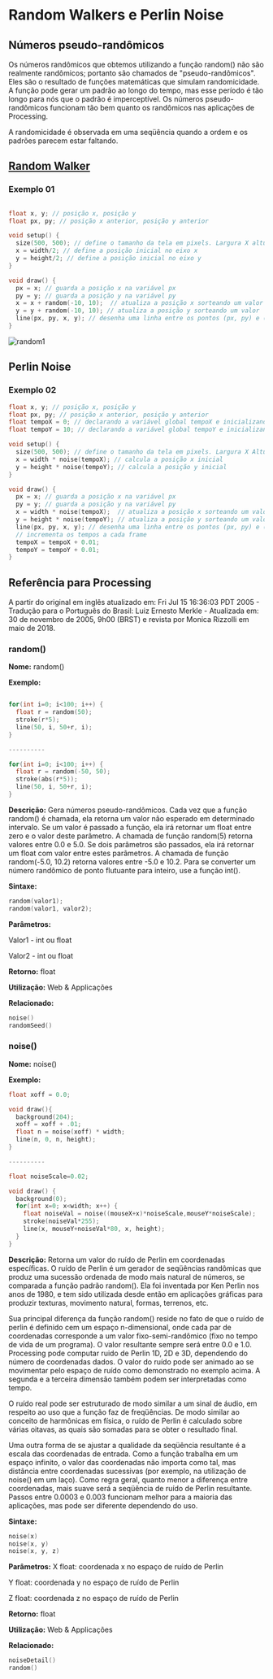 # Random Walkers e Perlin Noise

## Números pseudo-randômicos 

Os números randômicos que obtemos utilizando a função random() não são realmente randômicos; portanto são chamados de "pseudo-randômicos". Eles são o resultado de funções matemáticas que simulam randomicidade. A função pode gerar um padrão ao longo do tempo, mas esse período é tão longo para nós que o padrão é imperceptível. Os números pseudo-randômicos funcionam tão bem quanto os randômicos nas aplicações de Processing. 

A randomicidade é observada em uma seqüência quando a ordem e os padrões parecem estar faltando.

## [Random Walker](https://github.com/arteprog/Processando-Processing/blob/master/natureza-do-codigo/introducao.md)

### Exemplo 01

```pde

float x, y; // posição x, posição y
float px, py; // posição x anterior, posição y anterior

void setup() {
  size(500, 500); // define o tamanho da tela em pixels. Largura X altura
  x = width/2; // define a posição inicial no eixo x
  y = height/2; // define a posição inicial no eixo y
}

void draw() {
  px = x; // guarda a posição x na variável px
  py = y; // guarda a posição y na variável py
  x = x + random(-10, 10);  // atualiza a posição x sorteando um valor
  y = y + random(-10, 10); // atualiza a posição y sorteando um valor
  line(px, py, x, y); // desenha uma linha entre os pontos (px, py) e (x, y)
}
```

![random1](https://github.com/arteprog/quatro-encontros/blob/master/assets/random1.jpg?raw=true)

## Perlin Noise

### Exemplo 02

```pde
float x, y; // posição x, posição y
float px, py; // posição x anterior, posição y anterior
float tempoX = 0; // declarando a variável global tempoX e inicializando com 0
float tempoY = 10; // declarando a variável global tempoY e inicializando com 10

void setup() {
  size(500, 500); // define o tamanho da tela em pixels. Largura X Altura
  x = width * noise(tempoX); // calcula a posição x inicial
  y = height * noise(tempoY); // calcula a posição y inicial
}

void draw() {
  px = x; // guarda a posição x na variável px
  py = y; // guarda a posição y na variável py
  x = width * noise(tempoX);  // atualiza a posição x sorteando um valor
  y = height * noise(tempoY); // atualiza a posição y sorteando um valor
  line(px, py, x, y); // desenha uma linha entre os pontos (px, py) e (x, y)
  // incrementa os tempos a cada frame
  tempoX = tempoX + 0.01;
  tempoY = tempoY + 0.01;
}
```

## Referência para Processing
A partir do original em inglês atualizado em: Fri Jul 15 16:36:03 PDT 2005 - Tradução para o Português do Brasil: Luiz Ernesto Merkle - Atualizada em: 30 de novembro de 2005, 9h00 (BRST) e revista por Monica Rizzolli em maio de 2018.


### random()

**Nome:** random()

**Exemplo:**
```pde 

for(int i=0; i<100; i++) {
  float r = random(50);
  stroke(r*5);
  line(50, i, 50+r, i);
}

----------

for(int i=0; i<100; i++) {
  float r = random(-50, 50);
  stroke(abs(r*5));
  line(50, i, 50+r, i);
}
```

**Descrição:** Gera números pseudo-randômicos. Cada vez que a função random() é chamada, ela retorna um valor não esperado em determinado intervalo. Se um valor é passado a função, ela irá retornar um float entre zero e o valor deste parâmetro. A chamada de função  random(5) retorna valores entre 0.0 e 5.0. Se dois parâmetros são passados, ela irá retornar um float com valor entre estes parâmetros. A chamada de função random(-5.0, 10.2)  retorna valores entre -5.0 e 10.2. Para se converter um número randômico de ponto flutuante para inteiro, use a função int().

**Sintaxe:** 
```pde 
random(valor1);
random(valor1, valor2);
```

**Parâmetros:**

Valor1 - int ou float

Valor2 - int ou float

**Retorno:** float

**Utilização:** Web & Applicações

**Relacionado:** 
```pde
noise()
randomSeed()
```

### noise()

**Nome:** noise()

**Exemplo:**
```pde
float xoff = 0.0;

void draw(){
  background(204);
  xoff = xoff + .01;
  float n = noise(xoff) * width;
  line(n, 0, n, height);
}

----------

float noiseScale=0.02;

void draw() {
  background(0);
  for(int x=0; x<width; x++) {
    float noiseVal = noise((mouseX+x)*noiseScale,mouseY*noiseScale);
    stroke(noiseVal*255);
    line(x, mouseY+noiseVal*80, x, height);
  }
}
```

**Descrição:** Retorna um valor do ruído de Perlin em coordenadas específicas. O ruído de Perlin é um gerador de seqüências randômicas que produz uma sucessão ordenada de modo mais natural de números, se comparada a função padrão random().  Ela foi inventada por Ken Perlin nos anos de 1980, e tem sido utilizada desde então em aplicações gráficas para produzir texturas, movimento natural, formas, terrenos, etc. 

Sua principal diferença da função random() reside no fato de que o ruído de perlin é definido cem um espaço n-dimensional, onde cada par de coordenadas corresponde a um valor fixo-semi-randômico (fixo no tempo de vida de um programa). O valor resultante sempre será entre 0.0 e 1.0. Processing pode computar ruido de Perlin 1D, 2D e 3D, dependendo do número de coordenadas dados. O valor do ruído pode ser animado ao se movimentar pelo espaço de ruído como demonstrado no exemplo acima. A segunda e a terceira dimensão também podem ser interpretadas como tempo. 

O ruído real pode ser estruturado de modo similar a um sinal de áudio, em respeito ao uso que a função faz de freqüências. De modo similar ao conceito de harmônicas em física, o ruído de Perlin é calculado sobre várias oitavas, as quais são somadas para se obter o resultado final. 

Uma outra forma de se ajustar a qualidade da seqüência resultante  é a escala das coordenadas de entrada. Como a função trabalha em um espaço infinito, o valor das coordenadas não importa como tal, mas distância entre coordenadas sucessivas (por exemplo, na utilização de noise() em um laço). Como regra geral, quanto menor a diferença entre coordenadas, mais suave será a seqüência de ruído de Perlin resultante. Passos entre 0.0003 e 0.003 funcionam melhor para a maioria das aplicações, mas pode ser diferente dependendo do uso.

**Sintaxe:** 
```pde
noise(x)
noise(x, y)
noise(x, y, z)
```

**Parâmetros:**
X float: coordenada x no espaço de ruído de Perlin

Y float: coordenada y no espaço de ruído de Perlin

Z float: coordenada z no espaço de ruído de Perlin

**Retorno:** float

**Utilização:** Web & Applicações

**Relacionado:** 
```pde
noiseDetail()
random()
```
